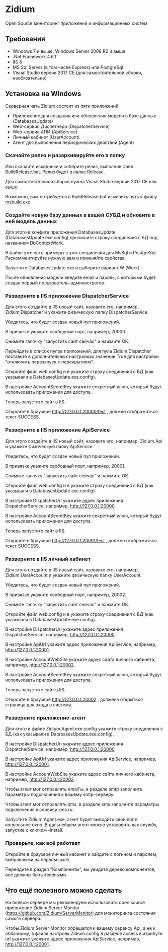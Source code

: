 # Zidium
Open Source мониторинг приложений и информационных систем

## Требования
- Windows 7 и выше, Windows Server 2008 R2 и выше
- .Net Framework 4.6.1
- IIS 8
- MS Sql Server (в том числе Express) или PostgreSql
- Visual Studio версии 2017 CE (для самостоятельной сборки, необязательно)

## Установка на Windows
Серверная чать Zidium состоит из пяти приложений:
- Приложение для создания или обновления модели в базе данных (DatabasesUpdate)
- Web-сервис Диспетчера (DispatcherService)
- Web-сервис АПИ (ApiService)
- Личный кабинет (UserAccount)
- Агент для выполнения периодических действий (Agent)

### Скачайте релиз и разархивируйте его в папку
Или скачайте исходники и соберите релиз, выполнив файл BuildRelease.bat. Релиз будет в папке Release.

Для самостоятельной сборки нужна Visual Studio версии 2017 CE или выше.

Возможно, вам потребуется в BuildRelease.bat изменить путь к файлу msbuild.exe

### Создайте новую базу данных в вашей СУБД и обновите в ней модель данных
Для этого  в конфиге приложения DatabasesUpdate (DatabasesUpdate.exe.config) пропишите строку соединения с БД под названием DbContextWork.

В файле уже есть примеры строк соединения для MsSql и PostgreSql. Раскомментируйте нужную вам и поменяйте свойства.

Запустите DatabasesUpdate.exe и выберите вариант W (Work).

После обновления модели введите email и пароль, с которыми будет создан первый пользователь-администратор.

### Разверните в IIS приложение DispatcherService
Для этого создайте в IIS новый сайт, назовите его, например, Zidium.Dispatcher и укажите физическую папку DispatcherService.

Убедитесь, что будет создан новый пул приложений.

В привязке укажите свободный порт, например, 20000.

Снимите галочку "запустить сайт сейчас" и нажмите ОК.

Перейдите в список пулов приложений, для пула Zidium.Dispatcher поставьте в дополнительных настройках значение True для настройки "отключить перезапуск с перекрытием".

Откройте файл web.config и в укажите строку соединения с БД (как указывали в DatabasesUpdate.exe.config).

В настройке AccountSecretKey укажите секретный ключ, который будут использовать приложения для доступа.

Теперь запустите сайт в IIS.

Откройте в браузере http://127.0.0.1:20000/test , должен отображаться текст SUCCESS.

### Разверните в IIS приложение ApiService
Для этого создайте в IIS новый сайт, назовите его, например, Zidium.Api и укажите физическую папку ApiService.

Убедитесь, что будет создан новый пул приложений.

В привязке укажите свободный порт, например, 20001.

Снимите галочку "запустить сайт сейчас" и нажмите ОК.

Откройте файл web.config и в укажите строку соединения с БД (как указывали в DatabasesUpdate.exe.config).

В настройке DispatcherUrl укажите адрес приложения DispatcherService, например, http://127.0.0.1:20000.

В настройке AccountSecretKey укажите секретный ключ, который будут использовать приложения для доступа.

Теперь запустите сайт в IIS.

Откройте в браузере http://127.0.0.1:20001/test , должен отображаться текст SUCCESS.

### Разверните в IIS личный кабинет
Для этого создайте в IIS новый сайт, назовите его, например, Zidium.UserAccount и укажите физическую папку UserAccount.

Убедитесь, что будет создан новый пул приложений.

В привязке укажите свободный порт, например, 20002.

Снимите галочку "запустить сайт сейчас" и нажмите ОК.

Откройте файл web.config и в укажите строку соединения с БД (как указывали в DatabasesUpdate.exe.config).

В настройке DispatcherUrl укажите адрес приложения DispatcherService, например, http://127.0.0.1:20000.

В настройке ApiUrl укажите адрес приложения ApiService, например, http://127.0.0.1:20001.

В настройке AccountWebSite укажите адрес сайта личного кабинета, например, http://127.0.0.1:20002.

В настройке AccountSecretKey укажите секретный ключ, который будут использовать приложения для доступа.

Теперь запустите сайт в IIS.

Откройте в браузере http://127.0.0.1:20002 , должена открыться страница для входа в систему.

### Разверните приложение-агент
Для этого в файле Zidium.Agent.exe.config укажите строку соединения с БД (как указывали в DatabasesUpdate.exe.config).

В настройке DispatcherUrl укажите адрес приложения DispatcherService, например, http://127.0.0.1:20000.

В настройке ApiUrl укажите адрес приложения ApiService, например, http://127.0.0.1:20001.

В настройке AccountWebSite укажите адрес сайта личного кабинета, например, http://127.0.0.1:20002.

Чтобы агент мог отправлять email'ы, в разделе smtp заполните параметры подключения к вашему smtp-серверу.

Чтобы агент мог отправлять sms, в разделе sms заполните параметры подключения к сервису sms.ru.

Запустите Zidium.Agent.exe, агент будет выводить свой лог в консольное окно. В дальнейшем агент можно установить как службу, запустив с ключом -install.

### Проверьте, как всё работает
Откройте в браузере личный кабинет и зайдите с логином и паролем, выбранными на первом шаге.

Перейдите в раздел "Компоненты", вы увидите дерево компонентов, все должны быть зелёными.

## Что ещё полезного можно сделать
На боевом сервере мы рекомендуем использовать open source приложение Zidium Server Monitor (https://github.com/Zidium/ServerMonitor) для мониторинга состояния самого сервера.

Чтобы Zidium Server Monitor обращался к вашему сервису Api, а не к облачному, в файле настроек Zidium.config в разделе access в атрибуте url укажите укажите адрес приложения ApiService, например, http://127.0.0.1:20001.